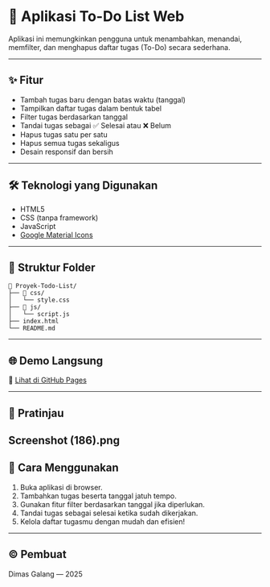 # 📝 Aplikasi To-Do List Web

Aplikasi ini memungkinkan pengguna untuk menambahkan, menandai, memfilter, dan menghapus daftar tugas (To-Do) secara sederhana.

---

## ✨ Fitur

- Tambah tugas baru dengan batas waktu (tanggal)
- Tampilkan daftar tugas dalam bentuk tabel
- Filter tugas berdasarkan tanggal
- Tandai tugas sebagai ✅ Selesai atau ❌ Belum
- Hapus tugas satu per satu
- Hapus semua tugas sekaligus
- Desain responsif dan bersih

---

## 🛠️ Teknologi yang Digunakan

- HTML5
- CSS (tanpa framework)
- JavaScript
- [Google Material Icons](https://fonts.google.com/icons)

---

## 📁 Struktur Folder

```plaintext
📁 Proyek-Todo-List/
├── 📁 css/
│   └── style.css
├── 📁 js/
│   └── script.js
├── index.html
└── README.md
```

---

## 🌐 Demo Langsung

🔗 [Lihat di GitHub Pages](https://Dimasi1234.github.io/codingcamp-04-aug-25-Dimasi1234/)  

---

## 📸 Pratinjau
  
Screenshot (186).png
---

## 📌 Cara Menggunakan

1. Buka aplikasi di browser.
2. Tambahkan tugas beserta tanggal jatuh tempo.
3. Gunakan fitur filter berdasarkan tanggal jika diperlukan.
4. Tandai tugas sebagai selesai ketika sudah dikerjakan.
5. Kelola daftar tugasmu dengan mudah dan efisien!

---

## © Pembuat

Dimas Galang — 2025